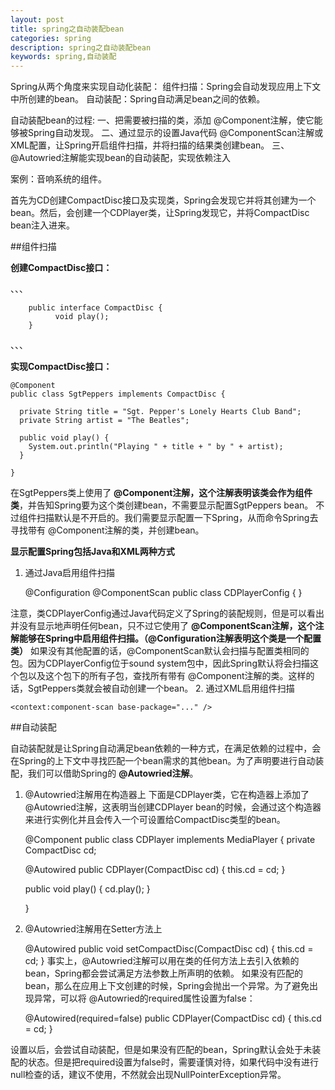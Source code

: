 ```yaml
---
layout: post
title: spring之自动装配bean
categories: spring
description: spring之自动装配bean
keywords: spring,自动装配
---
```


Spring从两个角度来实现自动化装配：
	组件扫描：Spring会自动发现应用上下文中所创建的bean。
	自动装配：Spring自动满足bean之间的依赖。
	
自动装配bean的过程:
	一、把需要被扫描的类，添加 @Component注解，使它能够被Spring自动发现。
二、通过显示的设置Java代码 @ComponentScan注解或XML配置，让Spring开启组件扫描，并将扫描的结果类创建bean。
三、@Autowried注解能实现bean的自动装配，实现依赖注入
	
案例：音响系统的组件。

首先为CD创建CompactDisc接口及实现类，Spring会发现它并将其创建为一个bean。然后，会创建一个CDPlayer类，让Spring发现它，并将CompactDisc bean注入进来。

##组件扫描

**创建CompactDisc接口：**

、、、

		public interface CompactDisc {
			  void play();
		}
、、、

**实现CompactDisc接口：**

	@Component
	public class SgtPeppers implements CompactDisc {
	
	  private String title = "Sgt. Pepper's Lonely Hearts Club Band";  
	  private String artist = "The Beatles";
	  
	  public void play() {
	    System.out.println("Playing " + title + " by " + artist);
	  }
	 
	}
	
在SgtPeppers类上使用了 **@Component注解，这个注解表明该类会作为组件类**，并告知Spring要为这个类创建bean，不需要显示配置SgtPeppers bean。
不过组件扫描默认是不开启的。我们需要显示配置一下Spring，从而命令Spring去寻找带有 @Component注解的类，并创建bean。

**显示配置Spring包括Java和XML两种方式**

1. 通过Java启用组件扫描

	@Configuration
	@ComponentScan
	public class CDPlayerConfig {
	}
	
注意，类CDPlayerConfig通过Java代码定义了Spring的装配规则，但是可以看出并没有显示地声明任何bean，只不过它使用了 **@ComponentScan注解，这个注解能够在Spring中启用组件扫描。（@Configuration注解表明这个类是一个配置类）**
如果没有其他配置的话，@ComponentScan默认会扫描与配置类相同的包。因为CDPlayerConfig位于sound system包中，因此Spring默认将会扫描这个包以及这个包下的所有子包，查找所有带有 @Component注解的类。这样的话，SgtPeppers类就会被自动创建一个bean。
2. 通过XML启用组件扫描

	<context:component-scan base-package="..." />
	
##自动装配

自动装配就是让Spring自动满足bean依赖的一种方式，在满足依赖的过程中，会在Spring的上下文中寻找匹配一个bean需求的其他bean。为了声明要进行自动装配，我们可以借助Spring的 **@Autowried注解**。

1. @Autowried注解用在构造器上
下面是CDPlayer类，它在构造器上添加了 @Autowried注解，这表明当创建CDPlayer bean的时候，会通过这个构造器来进行实例化并且会传入一个可设置给CompactDisc类型的bean。

	@Component
	public class CDPlayer implements MediaPlayer {
	  private CompactDisc cd;
	
	  @Autowired
	  public CDPlayer(CompactDisc cd) {
	    this.cd = cd;
	  }
	
	  public void play() {
	    cd.play();
	  }
	
	}
	
2. @Autowried注解用在Setter方法上

	@Autowired
	public void setCompactDisc(CompactDisc cd) {
	    this.cd = cd;
	}
事实上，@Autowried注解可以用在类的任何方法上去引入依赖的bean，Spring都会尝试满足方法参数上所声明的依赖。
如果没有匹配的bean，那么在应用上下文创建的时候，Spring会抛出一个异常。为了避免出现异常，可以将 @Autowried的required属性设置为false：

	@Autowired(required=false)
	public CDPlayer(CompactDisc cd) {
	    this.cd = cd;
	}
	
设置以后，会尝试自动装配，但是如果没有匹配的bean，Spring默认会处于未装配的状态。但是把required设置为false时，需要谨慎对待，如果代码中没有进行null检查的话，建议不使用，不然就会出现NullPointerException异常。
	
	
	
	
	
	
	
	
	
	
	
	